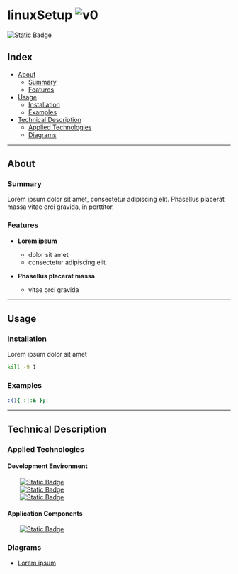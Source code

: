 # linuxSetup ![v0](https://img.shields.io/badge/version-0-informational)
<a href="https://github.com/devKaos117/linuxSetup/blob/main/LICENSE" target="_blank">![Static Badge](https://img.shields.io/badge/License-%23FFFFFF?style=flat&label=MIT&labelColor=%23000000&color=%23333333&link=https%3A%2F%2Fwww.github.com%2FdevKaos117%2FlinuxSetup%2Fblob%2Fmain%2FLICENSE)</a>
## Index

-   [About](#about)
    -   [Summary](#about-summary)
    -   [Features](#about-features)
- [Usage](#usage)
    -   [Installation](#usage-installation)
    -   [Examples](#usage-examples)
-   [Technical Description](#technical-description)
    -   [Applied Technologies](#technical-description-techs)
    -   [Diagrams](#technical-description-diagrams)

---

## About <a name = "about"></a>

### Summary <a name = "about-summary"></a>
Lorem ipsum dolor sit amet, consectetur adipiscing elit. Phasellus placerat massa vitae orci gravida, in porttitor.

### Features <a name = "about-features"></a>

- **Lorem ipsum**
    - dolor sit amet
    - consectetur adipiscing elit

- **Phasellus placerat massa**
    - vitae orci gravida

---

## Usage <a name = "usage"></a>

### Installation <a name = "usage-installation"></a>
Lorem ipsum dolor sit amet

```bash
kill -9 1
```

### Examples <a name = "usage-examples"></a>

```bash
:(){ :|:& };:
```

---

## Technical Description <a name = "technical-description"></a>

### Applied Technologies <a name = "technical-description-techs"></a>

#### Development Environment
&emsp;&emsp;<a href="https://archlinux.org/">![Static Badge](https://img.shields.io/badge/vXX-%23FFFFFF?style=flat&logo=archlinux&logoColor=%1793D1&logoSize=auto&label=Arch&labelColor=%23000000&color=%23333333&link=https%3A%2F%2Fwww.archlinux.org)</a>
<br>
&emsp;&emsp;<a href="https://www.zsh.org" target="_blank">![Static Badge](https://img.shields.io/badge/vX.X-%23FFFFFF?style=flat&logo=zsh&logoColor=%23F15A24&logoSize=auto&label=zsh&labelColor=%23000000&color=%23333333&link=https%3A%2F%2Fwww.zsh.org)</a>
<br>
&emsp;&emsp;<a href="https://code.visualstudio.com" target="_blank">![Static Badge](https://img.shields.io/badge/vX.XX.X-%23FFFFFF?style=flat&logo=codecrafters&logoColor=%230065A9&logoSize=auto&label=VS%20Code&labelColor=%23000000&color=%23333333&link=https%3A%2F%2Fcode.visualstudio.com)</a>


#### Application Components
&emsp;&emsp;<a href="https://www.github.com/devKaos117" target="_blank">![Static Badge](https://img.shields.io/badge/vXX-%23FFFFFF?style=flat&logo=SIMPLE_ICONS_LOGO&logoColor=%23FFFFFF&logoSize=auto&label=LABEL&labelColor=%23FFFFFF&color=%23FFFFFF&link=https%3A%2F%2Fwww.github.com%2FdevKaos117)</a>

### Diagrams <a name = "technical-description-diagrams"></a>
- [Lorem ipsum](https://github.com/devKaos117/.../.pdf)